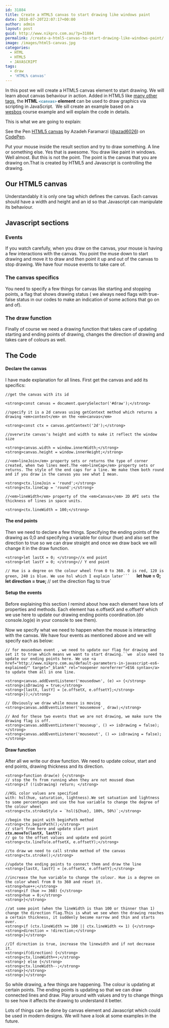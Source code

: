 ```yaml
---
id: 31884
title: Create a HTML5 canvas to start drawing like windows paint
date: 2018-07-20T22:07:17+00:00
author: admin
layout: post
guid: http://www.nikpro.com.au/?p=31884
permalink: /create-a-html5-canvas-to-start-drawing-like-windows-paint/
image: /images/html5-canvas.jpg
categories:
  - HTML
  - HTML5
  - JAVASCRIPT
tags:
  - draw
  - 'HTML% canvas'
---
```

In this post we will create a HTML5 canvas element to start drawing. We will learn about canvas behaviour in action. Added in HTML5 like [many other tags](http://www.nikpro.com.au/html5-semantic-tags-and-where-to-use-them/), the **HTML <a style="text-decoration: none; color: #3f87a6; margin: 0px; padding: 0px; border: 0px;" title="Use the HTML <canvas> element with either the canvas scripting API or the WebGL API to draw graphics and animations." href="https://developer.mozilla.org/en-US/docs/Web/HTML/Element/canvas"><code>&lt;canvas&gt;</code></a> element** can be used to draw graphics via scripting in JavaScript.  We sill create an example based on a <a href="http://www.wesbos.com" target="_blank" rel="noopener noreferrer">wesbos</a> course example and will explain the code in details. 

This is what we are going to explain:

<p class="codepen" data-height="400" data-theme-id="0" data-slug-hash="qyqwNd" data-default-tab="js,result" data-user="azad6026" data-embed-version="2" data-pen-title="HTML5 canvas">
  See the Pen <a href="https://codepen.io/azad6026/pen/qyqwNd/">HTML5 canvas</a> by Azadeh Faramarzi (<a href="https://codepen.io/azad6026">@azad6026</a>) on <a href="https://codepen.io">CodePen</a>.
</p>



Put your mouse inside the result section and try to draw something. A line or something else. Yes that is awesome. You draw like paint in windows. Well almost. But this is not the point. The point is the canvas that you are drawing on.That is created by HTML5 and Javascript is controlling the drawing.

## Our HTML5 canvas

Understandably it is only one tag which defines the canvas. Each canvas should have a width and height and an id so that Javascript can manipulate its behaviour.

## Javascript sections

### Events

If you watch carefully, when you draw on the canvas, your mouse is having a few interactions with the canvas. You point the muse down to start drawing and move it to draw and then point it up and out of the canvas to stop drawing. We have four mouse events to take care of.

### The canvas specifics

You need to specify a few things for canvas like starting and stopping points, a flag that shows drawing status ( we always need flags with true-false status in our codes to make an indication of some actions that go on and of).

### The draw function

Finally of course we need a drawing function that takes care of updating starting and ending points of drawing, changes the direction of drawing and takes care of colours as well.

## The Code

#### Declare the canvas

I have made explanation for all lines. First get the canvas and add its specifics:

`//get the canvas with its id`

`<strong>const canvas = document.querySelector('#draw');</strong>`

`//specify it is a 2d canvas using getContext method which returns a drawing <em>context</em> on the <em>canvas</em>`

`<strong>const ctx = canvas.getContext('2d');</strong>`

`//overwrite canvas's height and width to make it reflect the window size`

`<strong>canvas.width = window.innerWidth;</strong>`  
`<strong>canvas.height = window.innerHeight;</strong>`

`//<em>lineJoin</em> property sets or returns the type of corner created, when two lines meet.The <em>lineCap</em> property sets or returns. The style of the end caps for a line. We make them both round and if you draw in the canvas you see what I mean.`

`<strong>ctx.lineJoin = 'round';</strong>`  
`<strong>ctx.lineCap = 'round';</strong>`

`//<em>lineWidth</em> property of the <em>Canvas</em> 2D API sets the thickness of lines in space units. `

`<strong>ctx.lineWidth = 100;</strong>`

#### The end points

Then we need to declare a few things. Specifying the ending points of the drawing as 0,0 and specifying a variable for colour (hue) and also set the direction to true so we can draw straight and once we draw back we will change it in the draw function.

`<strong>let lastX = 0; </strong>//x end point`  
`<strong>let lastY = 0; </strong>// Y end point`

`// Hue is a degree on the colour wheel from 0 to 360. 0 is red, 120 is green, 240 is blue. We use hsl which I explain later```  
`<strong>let hue = 0; </strong>`  
`<strong>let direction = true; </strong>// set the direction flag to true`

#### Setup the events

Before explaining this section I remind about how each element have lots of properties and methods. Each element has e.offsetX and e.offsetY which we use here to update our drawing ending points coordination.(do console.log(e) in your console to see them).

Now we specify what we need to happen when the mouse is interacting with the canvas. We have four events as mentioned above and we will specify each as below:

`// for mousedown event , we need to update our flag for drawing and set it to true which means we want to start drawing.``we  also need to update our ending points here. We use <a href="http://www.nikpro.com.au/default-parameters-in-javascript-es6-explained/" target="_blank" rel="noopener noreferrer">ES6 syntax</a> to update them all in one line.`

`<strong>canvas.addEventListener('mousedown', (e) => {</strong>`  
`<strong>isDrawing = true;</strong>`  
`<strong>[lastX, lastY] = [e.offsetX, e.offsetY];</strong>`  
`<strong>});</strong>`

`// Obviously we draw while mouse is moving`  
`<strong>canvas.addEventListener('mousemove', draw);</strong>`

`// And for these two events that we are not drawing, we make sure the drawing flag is off.`  
`<strong>canvas.addEventListener('mouseup', () => isDrawing = false);</strong>`  
`<strong>canvas.addEventListener('mouseout', () => isDrawing = false);</strong>`

#### Draw function

After all we write our draw function. We need to update colour, start and end points, drawing thickness and its direction.

`<strong>function draw(e) {</strong>`  
`// stop the fn from running when they are not moused down`  
`<strong>if (!isDrawing) return; </strong>`

`//HSL color values are specified with: hsl(hue, saturation, lightness).We set satuation and lightness to some percentages and use the hue variable to change the degree of the colour wheel`  
``<strong>ctx.strokeStyle = `hsl(${hue}, 100%, 50%)`;</strong>``

`//begin the paint with beginPath method`  
`<strong>ctx.beginPath();</strong>`  
`// start from here and update start point`  
**`ctx.moveTo(lastX, lastY);`**  
`// go to the offset values and update end point`  
`<strong>ctx.lineTo(e.offsetX, e.offsetY);</strong>`

`//to draw we need to call stroke method of the canvas`  
`<strong>ctx.stroke();</strong>`

`//update the ending points to connect them and draw the line`  
`<strong>[lastX, lastY] = [e.offsetX, e.offsetY];</strong>`

`//increase the hue variable to change the colour. Hue is a degree on the color wheel from 0 to 360 and reset it.`  
`<strong>hue++;</strong>`  
`<strong>if (hue >= 360) {</strong>`  
`<strong>hue = 0;</strong>`  
`<strong>}</strong>`

`//at some point (when the lineWidth is than 100 or thinner than 1) change the direction flag.This is what we see when the drawing reaches a certain thickness, it suddenly become narrow and thin and starts over.`  
`<strong>if (ctx.lineWidth >= 100 || ctx.lineWidth <= 1) {</strong>`  
`<strong>direction = !direction;</strong>`  
`<strong>}</strong>`

`//If direction is true, increase the linewidth and if not decrease it. `  
`<strong>if(direction) {</strong>`  
`<strong>ctx.lineWidth++;</strong>`  
`<strong>} else {</strong>`  
`<strong>ctx.lineWidth--;</strong>`  
`<strong>}</strong>`  
`<strong>}</strong>`

So while drawing, a few things are happening. The colour is updating at certain points. The ending points is updating so that we can draw connected lines and draw. Play around with values and try to change things to see how it affects the drawing to understand it better.

Lots of things can be done by canvas element and Javascript which could be used in modern designs. We will have a look at some examples in the future.